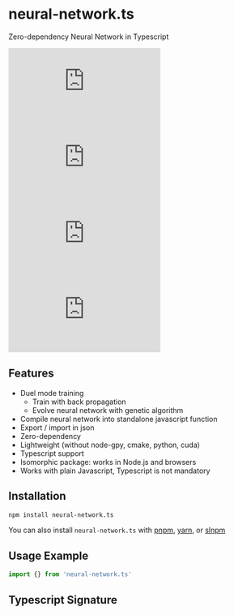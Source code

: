 # neural-network.ts

Zero-dependency Neural Network in Typescript

[![npm Package Version](https://img.shields.io/npm/v/neural-network.ts)](https://www.npmjs.com/package/neural-network.ts)
[![Minified Package Size](https://img.shields.io/bundlephobia/min/neural-network.ts)](https://bundlephobia.com/package/neural-network.ts)
[![Minified and Gzipped Package Size](https://img.shields.io/bundlephobia/minzip/neural-network.ts)](https://bundlephobia.com/package/neural-network.ts)
[![npm Package Downloads](https://img.shields.io/npm/dm/neural-network.ts)](https://www.npmtrends.com/neural-network.ts)

## Features

- Duel mode training
  - Train with back propagation
  - Evolve neural network with genetic algorithm
- Compile neural network into standalone javascript function
- Export / import in json
- Zero-dependency
- Lightweight (without node-gpy, cmake, python, cuda)
- Typescript support
- Isomorphic package: works in Node.js and browsers
- Works with plain Javascript, Typescript is not mandatory

## Installation

```bash
npm install neural-network.ts
```

You can also install `neural-network.ts` with [pnpm](https://pnpm.io/), [yarn](https://yarnpkg.com/), or [slnpm](https://github.com/beenotung/slnpm)

## Usage Example

```typescript
import {} from 'neural-network.ts'
```

## Typescript Signature

```typescript

```
